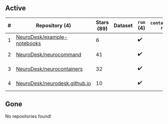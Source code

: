 ## Active
| # | Repository (4) | Stars (89) | Dataset | `run` (4) | `containers-run` | Last Modified |
| --- | --- | --- | --- | --- | --- | --- |
| 1 | [NeuroDesk/example-notebooks](https://github.com/NeuroDesk/example-notebooks) | 6 |  | :heavy_check_mark: |  | 2025-09-09 02:11:34+00:00 |
| 2 | [NeuroDesk/neurocommand](https://github.com/NeuroDesk/neurocommand) | 41 |  | :heavy_check_mark: |  | 2025-09-17 03:03:18+00:00 |
| 3 | [NeuroDesk/neurocontainers](https://github.com/NeuroDesk/neurocontainers) | 32 |  | :heavy_check_mark: |  | 2025-09-17 01:38:19+00:00 |
| 4 | [NeuroDesk/neurodesk.github.io](https://github.com/NeuroDesk/neurodesk.github.io) | 10 |  | :heavy_check_mark: |  | 2025-09-14 22:47:21+00:00 |

## Gone
No repositories found!
